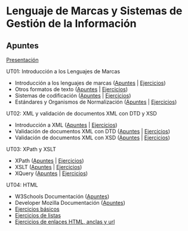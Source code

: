 # Lenguaje de Marcas y Sistemas de Gestión de la Información

## Apuntes

[Presentación](./apuntes/ut00/presentacion.md)

UT01: Introducción a los Lenguajes de Marcas
* Introducción a los lenguajes de marcas ([Apuntes](./apuntes/ut01/intro-a-los-lenguajes-de-marcas.md) | [Ejercicios](./ejercicios/ut01/intro-a-los-lenguajes-de-marcas.md))
* Otros formatos de texto ([Apuntes](./apuntes/ut01/otros-formatos-de-texto.md) | [Ejercicios](./ejercicios/ut01/otros-formatos-de-texto.md))
* Sistemas de codificación ([Apuntes](./apuntes/ut01/sistemas-de-codificacion.md) | [Ejercicios](./ejercicios/ut01/sistemas-de-codificacion.md))
* Estándares y Organismos de Normalización ([Apuntes](./apuntes/ut01/estandares-y-organismos-de-normalizacion.md) | [Ejercicios](./ejercicios/ut01/estandares-y-organismos-de-normalizacion.md))

UT02: XML y validación de documentos XML con DTD y XSD
* Introducción a XML ([Apuntes](./apuntes/ut02/intro-a-xml.md) | [Ejercicios](./ejercicios/ut02/intro-a-xml.md))
* Validación de documentos XML con DTD ([Apuntes](./apuntes/ut02/validacion-con-dtd.md) | [Ejercicios](./ejercicios/ut02/validacion-con-dtd.md))
* Validación de documentos XML con XSD ([Apuntes](./apuntes/ut02/validacion-con-xsd.md) | [Ejercicios](./ejercicios/ut02/validacion-con-xsd.md))

UT03: XPath y XSLT
* XPath ([Apuntes](./apuntes/ut03/xpath.md) | [Ejercicios](./ejercicios/ut03/xpath.md))
* XSLT ([Apuntes](./apuntes/ut03/xslt.md)  | [Ejercicios](./ejercicios/ut03/xslt.md))
* XQuery ([Apuntes](./apuntes/ut03/xquery.md) | [Ejercicios](./ejercicios/ut03/xquery.md))

UT04: HTML
* W3Schools Documentación ([Apuntes](https://www.w3schools.com/))
* Developer Mozilla Documentación ([Apuntes](https://developer.mozilla.org/es/docs/Web/HTML))
* [Ejercicios básicos](./ejercicios/ut04/ejercicios-basicos.md)
* [Ejercicios de listas](./ejercicios/ut04/ejercicios-listas.md)
* [Ejercicios de enlaces HTML, anclas y url](./ejercicios/ut04/ejercicios-enlaces-html-anclas-y-url.md)
